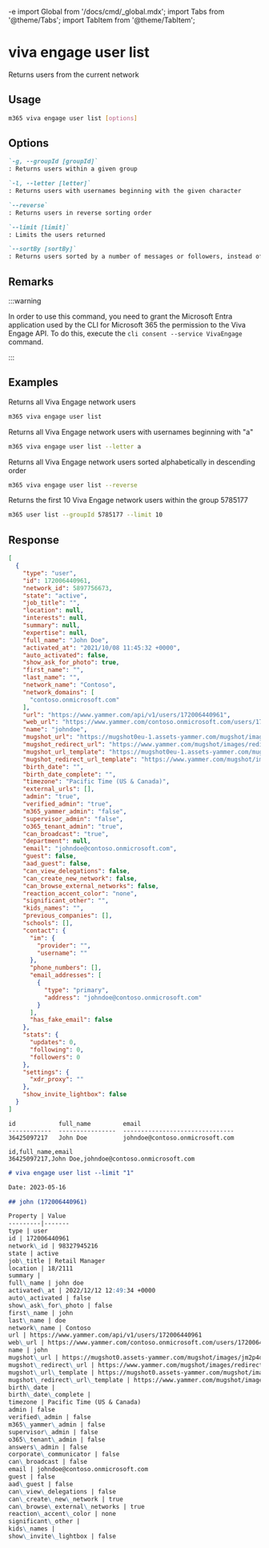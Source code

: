 -e <!-- DISCLAIMER: All secrets, passwords, and sensitive values in this document are examples only and not real credentials. -->
import Global from '/docs/cmd/_global.mdx';
import Tabs from '@theme/Tabs';
import TabItem from '@theme/TabItem';

# viva engage user list

Returns users from the current network

## Usage

```sh
m365 viva engage user list [options]
```

## Options

```md definition-list
`-g, --groupId [groupId]`
: Returns users within a given group

`-l, --letter [letter]`
: Returns users with usernames beginning with the given character

`--reverse`
: Returns users in reverse sorting order

`--limit [limit]`
: Limits the users returned

`--sortBy [sortBy]`
: Returns users sorted by a number of messages or followers, instead of the default behavior of sorting alphabetically. Allowed values are `messages,followers`
```

<Global />

## Remarks

:::warning

In order to use this command, you need to grant the Microsoft Entra application used by the CLI for Microsoft 365 the permission to the Viva Engage API. To do this, execute the `cli consent --service VivaEngage` command.

:::

## Examples
  
Returns all Viva Engage network users

```sh
m365 viva engage user list
```

Returns all Viva Engage network users with usernames beginning with "a"

```sh
m365 viva engage user list --letter a
```

Returns all Viva Engage network users sorted alphabetically in descending order

```sh
m365 viva engage user list --reverse
```

Returns the first 10 Viva Engage network users within the group 5785177

```sh
m365 user list --groupId 5785177 --limit 10
```

## Response

<Tabs>
  <TabItem value="JSON">

  ```json
  [
    {
      "type": "user",
      "id": 172006440961,
      "network_id": 5897756673,
      "state": "active",
      "job_title": "",
      "location": null,
      "interests": null,
      "summary": null,
      "expertise": null,
      "full_name": "John Doe",
      "activated_at": "2021/10/08 11:45:32 +0000",
      "auto_activated": false,
      "show_ask_for_photo": true,
      "first_name": "",
      "last_name": "",
      "network_name": "Contoso",
      "network_domains": [
        "contoso.onmicrosoft.com"
      ],
      "url": "https://www.yammer.com/api/v1/users/172006440961",
      "web_url": "https://www.yammer.com/contoso.onmicrosoft.com/users/172006440961",
      "name": "johndoe",
      "mugshot_url": "https://mugshot0eu-1.assets-yammer.com/mugshot/images/no_photo.png?P1=1668205841&P2=104&P3=1&P4=EXAMPLE_SECRET_VALUE_PLACEHOLDER&size=48x48",
      "mugshot_redirect_url": "https://www.yammer.com/mugshot/images/redirect/48x48/no_photo.png",
      "mugshot_url_template": "https://mugshot0eu-1.assets-yammer.com/mugshot/images/no_photo.png?P1=1668205841&P2=104&P3=1&P4=EXAMPLE_SECRET_VALUE_PLACEHOLDER&size={width}x{height}",
      "mugshot_redirect_url_template": "https://www.yammer.com/mugshot/images/redirect/{width}x{height}/no_photo.png",
      "birth_date": "",
      "birth_date_complete": "",
      "timezone": "Pacific Time (US & Canada)",
      "external_urls": [],
      "admin": "true",
      "verified_admin": "true",
      "m365_yammer_admin": "false",
      "supervisor_admin": "false",
      "o365_tenant_admin": "true",
      "can_broadcast": "true",
      "department": null,
      "email": "johndoe@contoso.onmicrosoft.com",
      "guest": false,
      "aad_guest": false,
      "can_view_delegations": false,
      "can_create_new_network": false,
      "can_browse_external_networks": false,
      "reaction_accent_color": "none",
      "significant_other": "",
      "kids_names": "",
      "previous_companies": [],
      "schools": [],
      "contact": {
        "im": {
          "provider": "",
          "username": ""
        },
        "phone_numbers": [],
        "email_addresses": [
          {
            "type": "primary",
            "address": "johndoe@contoso.onmicrosoft.com"
          }
        ],
        "has_fake_email": false
      },
      "stats": {
        "updates": 0,
        "following": 0,
        "followers": 0
      },
      "settings": {
        "xdr_proxy": ""
      },
      "show_invite_lightbox": false
    }
  ]
  ```

  </TabItem>
  <TabItem value="Text">

  ```text
  id            full_name         email
  ------------  ----------------  -------------------------------
  36425097217   John Doe          johndoe@contoso.onmicrosoft.com
  ```

  </TabItem>
  <TabItem value="CSV">

  ```csv
  id,full_name,email
  36425097217,John Doe,johndoe@contoso.onmicrosoft.com
  ```

  </TabItem>
  <TabItem value="Markdown">

  ```md
  # viva engage user list --limit "1"

  Date: 2023-05-16

  ## john (172006440961)

  Property | Value
  ---------|-------
  type | user
  id | 172006440961
  network\_id | 98327945216
  state | active
  job\_title | Retail Manager
  location | 18/2111
  summary |
  full\_name | john doe
  activated\_at | 2022/12/12 12:49:34 +0000
  auto\_activated | false
  show\_ask\_for\_photo | false
  first\_name | john
  last\_name | doe
  network\_name | Contoso
  url | https://www.yammer.com/api/v1/users/172006440961
  web\_url | https://www.yammer.com/contoso.onmicrosoft.com/users/172006440961
  name | john
  mugshot\_url | https://mugshot0.assets-yammer.com/mugshot/images/jm2p4dHNWgVr1Q1C5jbGvcmWqVM5W9Zj?P1=1684269325&P2=104&P3=1&P4=I\_DbxkwAcCq1cmFgxWINlSF3VQH9EqvZBvoYtO\EXAMPLE_SECRET_VALUE_PLACEHOLDER\_l0MyMUGAL2tcSHRy\_j0IvfrP3i4jkColZbiYmng\_4QseJC5y1G9fFn7mpPt2LN7-Qew\_ybxWJXEh6ABLAoCm9\_PmV7TuUt4M\_s-pKDZkQA6\EXAMPLE_SECRET_VALUE_PLACEHOLDER\_4\_T\_Ncp5OfYXGQXmZt3L5OhAlk2SpoYhdBYtQ&size=48x48
  mugshot\_redirect\_url | https://www.yammer.com/mugshot/images/redirect/48x48/jm2p4dHNWgVr1Q1C5jbGvcmWqVM5W9Zj
  mugshot\_url\_template | https://mugshot0.assets-yammer.com/mugshot/images/jm2p4dHNWgVr1Q1C5jbGvcmWqVM5W9Zj?P1=1684269325&P2=104&P3=1&P4=I\_DbxkwAcCq1cmFgxWINlSF3VQH9EqvZBvoYtO\EXAMPLE_SECRET_VALUE_PLACEHOLDER\_l0MyMUGAL2tcSHRy\_j0IvfrP3i4jkColZbiYmng\_4QseJC5y1G9fFn7mpPt2LN7-Qew\_ybxWJXEh6ABLAoCm9\_PmV7TuUt4M\_s-pKDZkQA6\EXAMPLE_SECRET_VALUE_PLACEHOLDER\_4\_T\_Ncp5OfYXGQXmZt3L5OhAlk2SpoYhdBYtQ&size={width}x{height}
  mugshot\_redirect\_url\_template | https://www.yammer.com/mugshot/images/redirect/{width}x{height}/jm2p4dHNWgVr1Q1C5jbGvcmWqVM5W9Zj
  birth\_date |
  birth\_date\_complete |
  timezone | Pacific Time (US & Canada)
  admin | false
  verified\_admin | false
  m365\_yammer\_admin | false
  supervisor\_admin | false
  o365\_tenant\_admin | false
  answers\_admin | false
  corporate\_communicator | false
  can\_broadcast | false
  email | johndoe@contoso.onmicrosoft.com
  guest | false
  aad\_guest | false
  can\_view\_delegations | false
  can\_create\_new\_network | true
  can\_browse\_external\_networks | true
  reaction\_accent\_color | none
  significant\_other |
  kids\_names |
  show\_invite\_lightbox | false
  ```

  </TabItem>
</Tabs>
